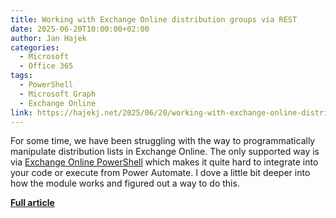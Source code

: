 ```yaml
---
title: Working with Exchange Online distribution groups via REST
date: 2025-06-20T10:00:00+02:00
author: Jan Hajek
categories:
  - Microsoft
  - Office 365
tags:
  - PowerShell
  - Microsoft Graph
  - Exchange Online
link: https://hajekj.net/2025/06/20/working-with-exchange-online-distribution-groups-via-rest/
---
```


For some time, we have been struggling with the way to programmatically manipulate distribution lists in Exchange Online. The only supported way is via [Exchange Online PowerShell](https://learn.microsoft.com/en-us/powershell/exchange/connect-to-exchange-online-powershell?view=exchange-ps) which makes it quite hard to integrate into your code or execute from Power Automate. I dove a little bit deeper into how the module works and figured out a way to do this.

**[Full article](https://hajekj.net/2025/06/20/working-with-exchange-online-distribution-groups-via-rest/)**